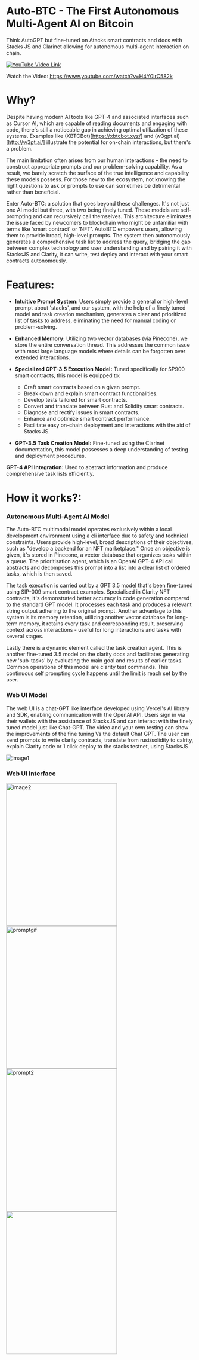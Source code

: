 # Auto-BTC - The First Autonomous Multi-Agent AI on Bitcoin

Think AutoGPT but fine-tuned on Atacks smart contracts and docs with Stacks JS and Clarinet allowing for autonomous multi-agent interaction on chain.

[![YouTube Video Link](YOUR_IMAGE_URL)](https://youtu.be/H4Y0irC582k)

Watch the Video: https://www.youtube.com/watch?v=H4Y0irC582k 

# Why?
Despite having modern AI tools like GPT-4 and associated interfaces such as Cursor AI, which are capable of reading documents and engaging with code, there's still a noticeable gap in achieving optimal utilization of these systems. Examples like (XBTCBot)[https://xbtcbot.xyz/] and (w3gpt.ai)[http://w3pt.ai/] illustrate the potential for on-chain interactions, but there's a problem.

The main limitation often arises from our human interactions – the need to construct appropriate prompts and our problem-solving capability. As a result, we barely scratch the surface of the true intelligence and capability these models possess. For those new to the ecosystem, not knowing the right questions to ask or prompts to use can sometimes be detrimental rather than beneficial.

Enter Auto-BTC: a solution that goes beyond these challenges. It's not just one AI model but three, with two being finely tuned. These models are self-prompting and can recursively call themselves. This architecture eliminates the issue faced by newcomers to blockchain who might be unfamiliar with terms like 'smart contract' or 'NFT'. AutoBTC empowers users, allowing them to provide broad, high-level prompts. The system then autonomously generates a comprehensive task list to address the query, bridging the gap between complex technology and user understanding and by pairing it with StacksJS and Clarity, it can write, test deploy and interact with your smart contracts autonomously. 


# Features:
- **Intuitive Prompt System:** Users simply provide a general or high-level prompt about 'stacks', and our system, with the help of a finely tuned model and task creation mechanism, generates a clear and prioritized list of tasks to address, eliminating the need for manual coding or problem-solving.

- **Enhanced Memory:** Utilizing two vector databases (via Pinecone), we store the entire conversation thread. This addresses the common issue with most large language models where details can be forgotten over extended interactions.

- **Specialized GPT-3.5 Execution Model:** Tuned specifically for SP900 smart contracts, this model is equipped to:
  - Craft smart contracts based on a given prompt.
  - Break down and explain smart contract functionalities.
  - Develop tests tailored for smart contracts.
  - Convert and translate between Rust and Solidity smart contracts.
  - Diagnose and rectify issues in smart contracts.
  - Enhance and optimize smart contract performance.
  - Facilitate easy on-chain deployment and interactions with the aid of Stacks JS.

- **GPT-3.5 Task Creation Model:** Fine-tuned using the Clarinet documentation, this model possesses a deep understanding of testing and deployment procedures.

**GPT-4 API Integration:** Used to abstract information and produce comprehensive task lists efficiently.



# How it works?:
### Autonomous Multi-Agent AI Model
The Auto-BTC multimodal model operates exclusively within a local development environment using a cli interface due to safety and technical constraints. Users provide high-level, broad descriptions of their objectives, such as "develop a backend for an NFT marketplace." Once an objective is given, it's stored in Pinecone, a vector database that organizes tasks within a queue. The prioritisation agent, which is an OpenAI GPT-4 API call abstracts and decomposes this prompt into a list into a clear list of ordered tasks, which is then saved.

The task execution is carried out by a GPT 3.5 model that's been fine-tuned using SIP-009 smart contract examples. Specialised in Clarity NFT contracts, it's demonstrated better accuracy in code generation compared to the standard GPT model. It processes each task and produces a relevant string output adhering to the original prompt. Another advantage to this system is its memory retention, utilizing another vector database for long-term memory, it retains every task and corresponding result, preserving context across interactions - useful for long interactions and tasks with several stages.

Lastly there is a dynamic element called the task creation agent. This is another fine-tuned 3.5 model on the clarity docs and facilitates generating new 'sub-tasks' by evaluating the main goal and results of earlier tasks. Common operations of this model are clarity test commands. This continuous self prompting cycle happens until the limit is reach set by the user.

### Web UI Model
The web UI is a chat-GPT like interface developed using Vercel's AI library and SDK, enabling communication with the OpenAI API. Users sign in via their wallets with the assistance of StacksJS and can interact with the finely tuned model just like Chat-GPT. The video and your own testing can show the improvements of the fine tuning Vs the default Chat GPT. The user can send prompts to write clarity contracts, translate from rust/solidity to calrity, explain Clarity code or 1 click deploy to the stacks testnet, using StacksJS.

<img src="https://github.com/jjjutla/Auto-BTC/assets/22000925/44fc1fef-7373-4882-a234-f3750b4f3377" alt="image1">

### Web UI Interface

<img src="https://github.com/jjjutla/Auto-BTC/assets/22000925/1619bb63-e999-4af1-989d-fccfbe24c2b5" alt="image2" width="297" height="382">
<img src="https://github.com/jjjutla/Auto-BTC/assets/22000925/67e6b59a-2d26-4a84-902f-695759e17a08" alt="promptgif" width="297" height="382">
<img src="https://github.com/jjjutla/Auto-BTC/assets/22000925/26256c93-5fbe-47aa-9355-2ae8b4f3cdea" alt="prompt2" width="297" height="382">
<img src="https://github.com/jjjutla/Auto-BTC/assets/22000925/682ca6c8-81dc-45fa-8b83-581f6167e8d3" width="297" height="382">


